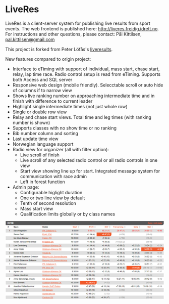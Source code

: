 # LiveRes
LiveRes is a client-server system for publishing live results from sport events. The web frontend is published here: http://liveres.freidig.idrett.no. For instructions and other questions, please contact: Pål Kittilsen, pal.kittilsen@gmail.com

This project is forked from Peter Löfås's [liveresults](https://github.com/petlof/liveresults). 

New features compared to origin project:

* Interface to eTiming with support of individual, mass start, chase start, relay, lap time race. Radio control setup is read from eTiming. Supports both Access and SQL server 
* Responsive web design (mobile friendly). Selecctable scroll or auto hide of columns if to narrow view
* Shows live ranking number on approaching intermediate time and in finish with difference to current leader
* Highlight single intermediate times (not just whole row)
* Single or double row view
* Relay and chase start views. Total time and leg times (with ranking number is shown)
* Supports classes with no show time or no ranking
* Bib number column and sorting
* Last update time view
* Norwegian language support
* Radio view for organizer (all with filter option):
   * Live scroll of finish
   * Live scroll of any selected radio control or all radio controls in one view
   * Start view showing line up for start. Integrated message system for communication with race admin
   * Left in forest function
* Admin page:
   * Configurable higlight duration
   * One or two line view by default
   * Tenth of second resolution
   * Mass start view
   * Qualification limits globally or by class names

![Class view](Doc/classview.png?raw=true "Example of class view")


